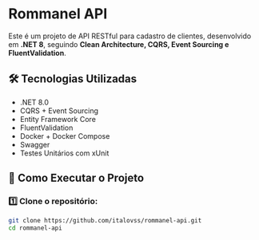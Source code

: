 # Rommanel API

Este é um projeto de API RESTful para cadastro de clientes, desenvolvido em **.NET 8**, seguindo **Clean Architecture, CQRS, Event Sourcing e FluentValidation**.

## 🛠 Tecnologias Utilizadas

- .NET 8.0
- CQRS + Event Sourcing
- Entity Framework Core
- FluentValidation
- Docker + Docker Compose
- Swagger
- Testes Unitários com xUnit

## 🚀 Como Executar o Projeto

### 1️⃣ Clone o repositório:
```sh
git clone https://github.com/italovss/rommanel-api.git
cd rommanel-api
